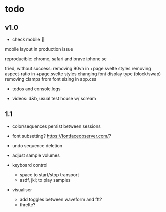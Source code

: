 # todo

## v1.0

- check mobile 🤬

mobile layout in production issue

reproducible:
chrome, safari and brave iphone se

tried, without success:
removing 90vh in +page.svelte styles
removing aspect-ratio in +page.svelte styles
changing font display type (block/swap)
removing clamps from font sizing in app.css

- todos and console.logs

- videos: d&b, usual test house w/ scream

## 1.1

- color/sequences persist between sessions

- font subsetting? https://fontfaceobserver.com/?

- undo sequence deletion

- adjust sample volumes

- keyboard control

  - space to start/stop transport
  - asdf, jkl; to play samples

- visualiser
  - add toggles between waveform and fft?
  - threlte?
